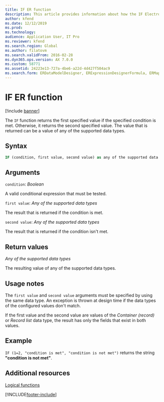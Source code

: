 ```yaml
---
title: IF ER function
description: This article provides information about how the IF Electronic reporting (ER) function is used.
author: kfend
ms.date: 12/12/2019
ms.prod: 
ms.technology: 
audience: Application User, IT Pro
ms.reviewer: kfend
ms.search.region: Global
ms.author: filatovm
ms.search.validFrom: 2016-02-28
ms.dyn365.ops.version: AX 7.0.0
ms.custom: 58771
ms.assetid: 24223e13-727a-4be6-a22d-4d427f504ac9
ms.search.form: ERDataModelDesigner, ERExpressionDesignerFormula, ERMappedFormatDesigner, ERModelMappingDesigner
---
```


# IF ER function

[!include [banner](../includes/banner.md)]

The `IF` function returns the first specified value if the specified condition is met. Otherwise, it returns the second specified value. The value that is returned can be a value of any of the supported data types.

## Syntax

```vb
IF (condition, first value, second value) as any of the supported data types
```

## Arguments

`condition`: *Boolean*

A valid conditional expression that must be tested.

`first value`: *Any of the supported data types*

The result that is returned if the condition is met.

`second value`: *Any of the supported data types*

The result that is returned if the condition isn't met.

## Return values

*Any of the supported data types*

The resulting value of any of the supported data types.

## Usage notes

The `first value` and `second value` arguments must be specified by using the same data type. An exception is thrown at design time if the data types of the configured values don't match.

If the first value and the second value are values of the *Container (record)* or *Record list* data type, the result has only the fields that exist in both values.

## Example

`IF (1=2, "condition is met", "condition is not met")` returns the string **"condition is not met"**.

## Additional resources

[Logical functions](er-functions-category-logical.md)


[!INCLUDE[footer-include](../../../includes/footer-banner.md)]
